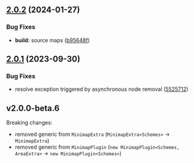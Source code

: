## [2.0.2](https://github.com/retejs/minimap-plugin/compare/v2.0.1...v2.0.2) (2024-01-27)


### Bug Fixes

* **build:** source maps ([b95648f](https://github.com/retejs/minimap-plugin/commit/b95648f012437446d238dfd0e93ac3a54cd985c9))

## [2.0.1](https://github.com/retejs/minimap-plugin/compare/v2.0.0...v2.0.1) (2023-09-30)


### Bug Fixes

* resolve exception triggered by asynchronous node removal ([5525712](https://github.com/retejs/minimap-plugin/commit/5525712098935603f700e67f25f3ff149dd50bf8))

## v2.0.0-beta.6

Breaking changes:

- removed generic from `MinimapExtra` (`MinimapExtra<Schemes>` -> `MinimapExtra`)
- removed generic from `MinimapPlugin` (`new MinimapPlugin<Schemes, AreaExtra>` ->  `new MinimapPlugin<Schemes>`)
